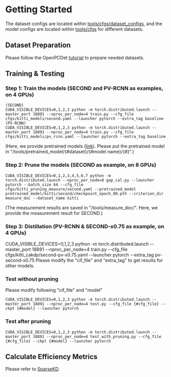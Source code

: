 # Getting Started
The dataset configs are located within [tools/cfgs/dataset_configs](../tools/cfgs/dataset_configs), 
and the model configs are located within [tools/cfgs](../tools/cfgs) for different datasets. 


## Dataset Preparation
Please follow the OpenPCDet [tutorial](https://github.com/open-mmlab/OpenPCDet/blob/master/docs/GETTING_STARTED.md) to 
prepare needed datasets.

## Training & Testing
[//]: # ( TODO)
### Step 1: Train the models (SECOND and PV-RCNN as examples, on 4 GPUs)
```
(SECOND)
CUDA_VISIBLE_DEVICES=0,1,2,3 python -m torch.distributed.launch --master_port 18891 --nproc_per_node=4 train.py --cfg_file cfgs/kitti_models/second.yaml --launcher pytorch --extra_tag baseline
(PV-RCNN)
CUDA_VISIBLE_DEVICES=0,1,2,3 python -m torch.distributed.launch --master_port 18891 --nproc_per_node=4 train.py --cfg_file cfgs/kitti_models/pv_rcnn.yaml --launcher pytorch --extra_tag baseline
```
(Here, we provide pretrained models ([link](https://drive.google.com/drive/folders/1VTSrXW8MiW_1kbxZEPEMTxq8ZIXUVzuw?usp=sharing)). Please put the pretrained model in "/tools/pretrained_model/{#dataset}/{#model name}/{#}".)

### Step 2: Prune the models (SECOND as example, on 8 GPUs)
```
CUDA_VISIBLE_DEVICES=0,1,2,3,4,5,6,7 python -m torch.distributed.launch --nproc_per_node=8 gap_cal.py --launcher pytorch --batch_size 64 --cfg_file cfgs/kitti_pruning_measure/second.yaml --pretrained_model pretrained_model/kitti/second/checkpoint_epoch_80.pth --criterion_dir measure_doc --dataset_name kitti
```
(The measurement results are saved in "/tools/measure_doc/". Here, we provide the measurement result for SECOND.)

### Step 3: Distillation (PV-RCNN & SECOND-x0.75 as example, on 4 GPUs)
CUDA_VISIBLE_DEVICES=0,1,2,3 python -m torch.distributed.launch --master_port 18891 --nproc_per_node=4 train.py --cfg_file cfgs/kitti_cakdp/second-pv-x0.75.yaml --launcher pytorch --extra_tag pv-second-x0.75
Please modify the "cif_file" and "extra_tag" to get results for other models.

###  Test without pruning
Please modify following "cif_file" and "model"
```
CUDA_VISIBLE_DEVICES=0,1,2,3 python -m torch.distributed.launch --master_port 18891 --nproc_per_node=4 test.py --cfg_file {#cfg_file} --ckpt {#model} --launcher pytorch
```
###  Test after pruning 
```
CUDA_VISIBLE_DEVICES=0,1,2,3 python -m torch.distributed.launch --master_port 18891 --nproc_per_node=4 test_with_pruning.py --cfg_file {#cfg_file} --ckpt {#model} --launcher pytorch
```

## Calculate Efficiency Metrics
Please refer to [SparseKD](https://github.com/CVMI-Lab/SparseKD/blob/master/docs/GETTING_STARTED.md).
